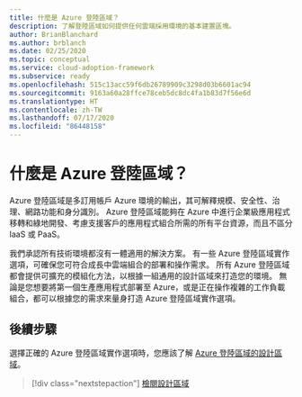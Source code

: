 ```yaml
---
title: 什麼是 Azure 登陸區域？
description: 了解登陸區域如何提供任何雲端採用環境的基本建置區塊。
author: BrianBlanchard
ms.author: brblanch
ms.date: 02/25/2020
ms.topic: conceptual
ms.service: cloud-adoption-framework
ms.subservice: ready
ms.openlocfilehash: 515c13acc59f6db26789909c3298d03b6601ac94
ms.sourcegitcommit: 9163a60a28ffce78ceb5dc8dc4fa1b83d7f56e6d
ms.translationtype: HT
ms.contentlocale: zh-TW
ms.lasthandoff: 07/17/2020
ms.locfileid: "86448158"
---
```

<!-- cSpell:ignore multisubscription -->

# <a name="what-is-an-azure-landing-zone"></a>什麼是 Azure 登陸區域？

Azure 登陸區域是多訂用帳戶 Azure 環境的輸出，其可解釋規模、安全性、治理、網路功能和身分識別。 Azure 登陸區域能夠在 Azure 中進行企業級應用程式移轉和綠地開發、考慮支援客戶的應用程式組合所需的所有平台資源，而且不區分 IaaS 或 PaaS。

我們承認所有技術環境都沒有一體適用的解決方案。 有一些 Azure 登陸區域實作選項，可確保您可符合成長中雲端組合的部署和操作需求。 所有 Azure 登陸區域都會提供可擴充的模組化方法，以根據一組通用的設計區域來打造您的環境。 無論是您想要將第一個生產應用程式部署至 Azure，或是正在操作複雜的工作負載組合，都可以根據您的需求來量身打造 Azure 登陸區域實作選項。

## <a name="next-steps"></a>後續步驟

選擇正確的 Azure 登陸區域實作選項時，您應該了解 [Azure 登陸區域的設計區域](./design-areas.md)。

> [!div class="nextstepaction"]
> [檢閱設計區域](./design-areas.md)
